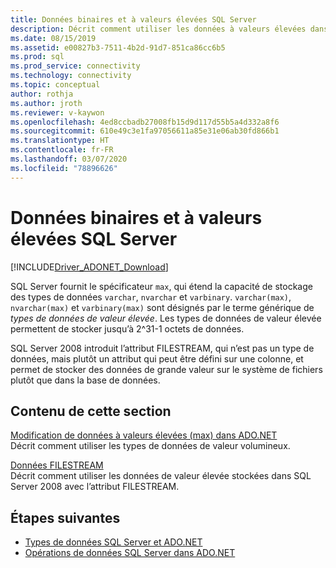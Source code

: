 ```yaml
---
title: Données binaires et à valeurs élevées SQL Server
description: Décrit comment utiliser les données à valeurs élevées dans SQL Server.
ms.date: 08/15/2019
ms.assetid: e00827b3-7511-4b2d-91d7-851ca86cc6b5
ms.prod: sql
ms.prod_service: connectivity
ms.technology: connectivity
ms.topic: conceptual
author: rothja
ms.author: jroth
ms.reviewer: v-kaywon
ms.openlocfilehash: 4ed8ccbadb27008fb15d9d117d55b5a4d332a8f6
ms.sourcegitcommit: 610e49c3e1fa97056611a85e31e06ab30fd866b1
ms.translationtype: HT
ms.contentlocale: fr-FR
ms.lasthandoff: 03/07/2020
ms.locfileid: "78896626"
---
```

# <a name="sql-server-binary-and-large-value-data"></a>Données binaires et à valeurs élevées SQL Server

[!INCLUDE[Driver_ADONET_Download](../../../includes/driver_adonet_download.md)]

SQL Server fournit le spécificateur `max`, qui étend la capacité de stockage des types de données `varchar`, `nvarchar` et `varbinary`. `varchar(max)`, `nvarchar(max)` et `varbinary(max)` sont désignés par le terme générique de *types de données de valeur élevée*. Les types de données de valeur élevée permettent de stocker jusqu’à 2^31-1 octets de données.  
  
SQL Server 2008 introduit l’attribut FILESTREAM, qui n’est pas un type de données, mais plutôt un attribut qui peut être défini sur une colonne, et permet de stocker des données de grande valeur sur le système de fichiers plutôt que dans la base de données.  
  
## <a name="in-this-section"></a>Contenu de cette section  
[Modification de données à valeurs élevées (max) dans ADO.NET](modify-large-value-max-data.md)  
Décrit comment utiliser les types de données de valeur volumineux.  
  
[Données FILESTREAM](filestream-data.md)  
Décrit comment utiliser les données de valeur élevée stockées dans SQL Server 2008 avec l’attribut FILESTREAM.  
  
## <a name="next-steps"></a>Étapes suivantes
- [Types de données SQL Server et ADO.NET](sql-server-data-types.md)
- [Opérations de données SQL Server dans ADO.NET](sql-server-data-operations.md)
